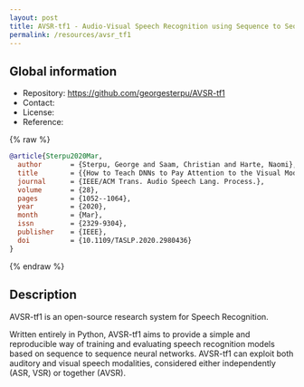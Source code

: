 ```yaml
---
layout: post
title: AVSR-tf1 - Audio-Visual Speech Recognition using Sequence to Sequence Models
permalink: /resources/avsr_tf1
---
```


## Global information

  - Repository: <https://github.com/georgesterpu/AVSR-tf1>
  - Contact:
  - License:
  - Reference:

{% raw %}
```bibtex
@article{Sterpu2020Mar,
  author       = {Sterpu, George and Saam, Christian and Harte, Naomi},
  title        = {{How to Teach DNNs to Pay Attention to the Visual Modality in Speech Recognition}},
  journal      = {IEEE/ACM Trans. Audio Speech Lang. Process.},
  volume       = {28},
  pages        = {1052--1064},
  year         = {2020},
  month        = {Mar},
  issn         = {2329-9304},
  publisher    = {IEEE},
  doi          = {10.1109/TASLP.2020.2980436}
}
```
{% endraw %}

## Description

AVSR-tf1 is an open-source research system for Speech Recognition.

Written entirely in Python, AVSR-tf1 aims to provide a simple and reproducible way of training and evaluating speech recognition models based on sequence to sequence neural networks. AVSR-tf1 can exploit both auditory and visual speech modalities, considered either independently (ASR, VSR) or together (AVSR).
